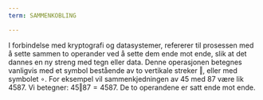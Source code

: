 ```yaml
---
term: SAMMENKOBLING

---
```

I forbindelse med kryptografi og datasystemer, refererer til prosessen med å sette sammen to operander ved å sette dem ende mot ende, slik at det dannes en ny streng med tegn eller data. Denne operasjonen betegnes vanligvis med et symbol bestående av to vertikale streker $\Vert$, eller med symbolet $\circ$. For eksempel vil sammenkjedningen av $45$ med $87$ være lik $4587$. Vi betegner: $45 \Vert 87 = 4587$. De to operandene er satt ende mot ende.